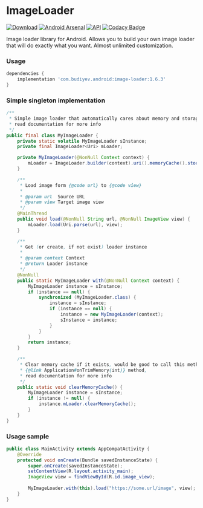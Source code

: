 # ImageLoader
[![Download](https://api.bintray.com/packages/yuriy-budiyev/maven/image-loader/images/download.svg)](https://bintray.com/yuriy-budiyev/maven/image-loader/_latestVersion)
[![Android Arsenal](https://img.shields.io/badge/Android%20Arsenal-Image%20Loader-blue.svg?style=flat)](https://android-arsenal.com/details/1/6378)
[![API](https://img.shields.io/badge/API-19%2B-blue.svg?style=flat)](https://android-arsenal.com/api?level=14)
[![Codacy Badge](https://api.codacy.com/project/badge/Grade/7ecfc5f4065c41ba9cd2e9409d072ebb)](https://www.codacy.com/app/yuriy-budiyev/image-loader?utm_source=github.com&amp;utm_medium=referral&amp;utm_content=yuriy-budiyev/image-loader&amp;utm_campaign=Badge_Grade)

Image loader library for Android.
Allows you to build your own image loader that will do exactly what you want.
Almost unlimited customization.

### Usage
```gradle
dependencies {
    implementation 'com.budiyev.android:image-loader:1.6.3'
}
```

### Simple singleton implementation
```java
/**
 * Simple image loader that automatically cares about memory and storage caching,
 * read documentation for more info
 */
public final class MyImageLoader {
    private static volatile MyImageLoader sInstance;
    private final ImageLoader<Uri> mLoader;

    private MyImageLoader(@NonNull Context context) {
        mLoader = ImageLoader.builder(context).uri().memoryCache().storageCache().build();
    }

    /**
     * Load image form {@code url} to {@code view}
     *
     * @param url  Source URL
     * @param view Target image view
     */
    @MainThread
    public void load(@NonNull String url, @NonNull ImageView view) {
        mLoader.load(Uri.parse(url), view);
    }

    /**
     * Get (or create, if not exist) loader instance
     *
     * @param context Context
     * @return Loader instance
     */
    @NonNull
    public static MyImageLoader with(@NonNull Context context) {
        MyImageLoader instance = sInstance;
        if (instance == null) {
            synchronized (MyImageLoader.class) {
                instance = sInstance;
                if (instance == null) {
                    instance = new MyImageLoader(context);
                    sInstance = instance;
                }
            }
        }
        return instance;
    }

    /**
     * Clear memory cache if it exists, would be good to call this method in
     * {@link Application#onTrimMemory(int)} method,
     * read documentation for more info
     */
    public static void clearMemoryCache() {
        MyImageLoader instance = sInstance;
        if (instance != null) {
            instance.mLoader.clearMemoryCache();
        }
    }
}
```
### Usage sample
```java
public class MainActivity extends AppCompatActivity {
    @Override
    protected void onCreate(Bundle savedInstanceState) {
        super.onCreate(savedInstanceState);
        setContentView(R.layout.activity_main);
        ImageView view = findViewById(R.id.image_view);
        
        MyImageLoader.with(this).load("https://some.url/image", view);
    }
}
```
